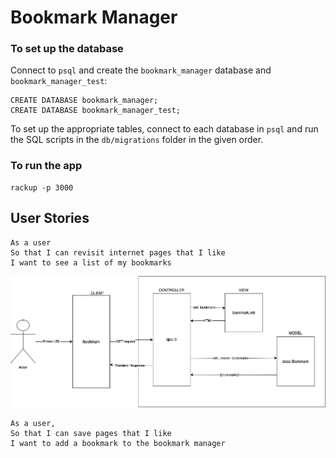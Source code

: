 # Bookmark Manager

### To set up the database

Connect to `psql` and create the `bookmark_manager` database and `bookmark_manager_test`:

```
CREATE DATABASE bookmark_manager;
CREATE DATABASE bookmark_manager_test;
```

To set up the appropriate tables, connect to each database in `psql` and run the SQL scripts in the `db/migrations` folder in the given order.

### To run the app

```
rackup -p 3000
```

## User Stories ##

```
As a user
So that I can revisit internet pages that I like
I want to see a list of my bookmarks
```
![first story domain model](https://github.com/JR-G/bookmark-manager/blob/master/img/first_story_model.png)
```
As a user,
So that I can save pages that I like
I want to add a bookmark to the bookmark manager
```